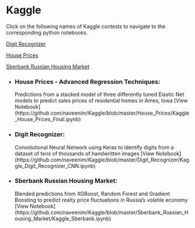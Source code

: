 # Kaggle

Click on the following names of Kaggle contests to navigate to the corresponding python notebooks.

[Digit Recognizer](https://github.com/naveenim/Kaggle/blob/master/Digit_Recognizer/Kaggle_Digit_Recognizer_CNN.ipynb)

[House Prices](https://github.com/naveenim/Kaggle/blob/master/House_Prices/Kaggle_House_Prices_Final.ipynb)

[Sberbank Russian Housing Market](https://github.com/naveenim/Kaggle/blob/master/Sberbank_Russian_Housing_Market/Kaggle_Sberbank.ipynb)

* <h3>House Prices - Advanced Regression Techniques:</h3> Predictions from a stacked model of three differently tuned Elastic Net models to predict sales prices of residential homes in Ames, Iowa 
    [View Notebook](https://github.com/naveenim/Kaggle/blob/master/House_Prices/Kaggle_House_Prices_Final.ipynb)

* <h3>Digit Recognizer:</h3> Convolutional Neural Network using Keras to identify digits from a dataset of tens of thousands of handwritten images 
    [View Notebook](https://github.com/naveenim/Kaggle/blob/master/Digit_Recognizer/Kaggle_Digit_Recognizer_CNN.ipynb)

* <h3>Sberbank Russian Housing Market:</h3> Blended predictions from XGBoost, Random Forest and Gradient Boosting to predict realty price fluctuations in Russia’s volatile economy 
    [View Notebook](https://github.com/naveenim/Kaggle/blob/master/Sberbank_Russian_Housing_Market/Kaggle_Sberbank.ipynb)

